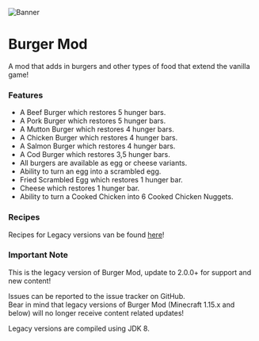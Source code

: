 ![Banner](https://i.postimg.cc/YqzYfwXj/burgermod-legacyedition.png)

# Burger Mod

A mod that adds in burgers and other types of food that extend the vanilla game!

### Features
* A Beef Burger which restores 5 hunger bars.
* A Pork Burger which restores 5 hunger bars.
* A Mutton Burger which restores 4 hunger bars.
* A Chicken Burger which restores 4 hunger bars.
* A Salmon Burger which restores 4 hunger bars.
* A Cod Burger which restores 3,5 hunger bars.
* All burgers are available as egg or cheese variants.
* Ability to turn an egg into a scrambled egg.
* Fried Scrambled Egg which restores 1 hunger bar.
* Cheese which restores 1 hunger bar.
* Ability to turn a Cooked Chicken into 6 Cooked Chicken Nuggets.

### Recipes
Recipes for Legacy versions van be found [here](https://github.com/Autovw/BurgerMod/wiki/Classic-Crafting-Recipes)!

### Important Note
This is the legacy version of Burger Mod, update to 2.0.0+ for support and new content!

Issues can be reported to the issue tracker on GitHub. \
Bear in mind that legacy versions of Burger Mod (Minecraft 1.15.x and below) will no longer receive content related updates!

Legacy versions are compiled using JDK 8.
